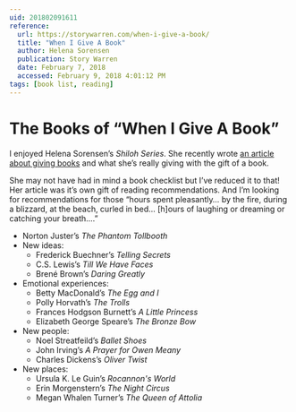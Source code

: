 ```yaml
---
uid: 201802091611
reference:
  url: https://storywarren.com/when-i-give-a-book/
  title: "When I Give A Book"
  author: Helena Sorensen
  publication: Story Warren
  date: February 7, 2018
  accessed: February 9, 2018 4:01:12 PM
tags: [book list, reading]
---
```


# The Books of “When I Give A Book”

I enjoyed Helena Sorensen’s *Shiloh Series*. She recently wrote [an article about giving books](https://storywarren.com/when-i-give-a-book/) and what she’s really giving with the gift of a book.

She may not have had in mind a book checklist but I’ve reduced it to that! Her article was it’s own gift of reading recommendations. And I’m looking for recommendations for those “hours spent pleasantly… by the fire, during a blizzard, at the beach, curled in bed… [h]ours of laughing or dreaming or catching your breath….”

- Norton Juster’s *The Phantom Tollbooth*
- New ideas:
	- Frederick Buechner’s *Telling Secrets*
	- C.S. Lewis’s *Till We Have Faces*
	- Brené Brown’s *Daring Greatly*
- Emotional experiences:
	- Betty MacDonald’s *The Egg and I*
	- Polly Horvath’s *The Trolls*
	- Frances Hodgson Burnett’s *A Little Princess*
	- Elizabeth George Speare’s *The Bronze Bow*
- New people:
	- Noel Streatfeild’s *Ballet Shoes*
	- John Irving’s *A Prayer for Owen Meany*
	- Charles Dickens’s *Oliver Twist*
- New places:
	- Ursula K. Le Guin’s *Rocannon's World*
	- Erin Morgenstern’s *The Night Circus*
	- Megan Whalen Turner’s *The Queen of Attolia*
